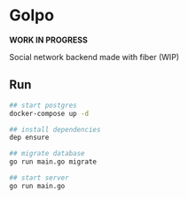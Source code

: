 # Golpo
**WORK IN PROGRESS**

Social network backend made with fiber (WIP)


## Run
```bash
## start postgres
docker-compose up -d

## install dependencies
dep ensure

## migrate database
go run main.go migrate

## start server
go run main.go

```
